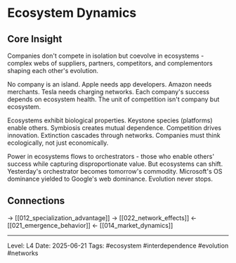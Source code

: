 # Ecosystem Dynamics

## Core Insight
Companies don't compete in isolation but coevolve in ecosystems - complex webs of suppliers, partners, competitors, and complementors shaping each other's evolution.

No company is an island. Apple needs app developers. Amazon needs merchants. Tesla needs charging networks. Each company's success depends on ecosystem health. The unit of competition isn't company but ecosystem.

Ecosystems exhibit biological properties. Keystone species (platforms) enable others. Symbiosis creates mutual dependence. Competition drives innovation. Extinction cascades through networks. Companies must think ecologically, not just economically.

Power in ecosystems flows to orchestrators - those who enable others' success while capturing disproportionate value. But ecosystems can shift. Yesterday's orchestrator becomes tomorrow's commodity. Microsoft's OS dominance yielded to Google's web dominance. Evolution never stops.

## Connections
→ [[012_specialization_advantage]]
→ [[022_network_effects]]
← [[021_emergence_behavior]]
← [[014_market_dynamics]]

---
Level: L4
Date: 2025-06-21
Tags: #ecosystem #interdependence #evolution #networks